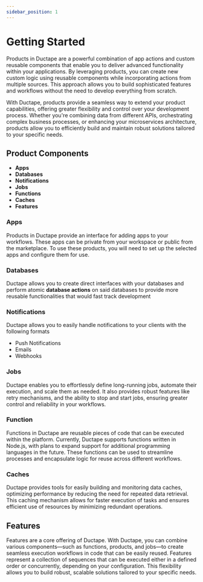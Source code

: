```yaml
---
sidebar_position: 1
---
```


# Getting Started

Products in Ductape are a powerful combination of app actions and custom reusable components that enable you to deliver advanced functionality within your applications. By leveraging products, you can create new custom logic using reusable components while incorporating actions from multiple sources. This approach allows you to build sophisticated features and workflows without the need to develop everything from scratch.

With Ductape, products provide a seamless way to extend your product capabilities, offering greater flexibility and control over your development process. Whether you're combining data from different APIs, orchestrating complex business processes, or enhancing your microservices architecture, products allow you to efficiently build and maintain robust solutions tailored to your specific needs.


## Product Components

- **Apps**
- **Databases**
- **Notifications**
- **Jobs**
- **Functions**
- **Caches**
- **Features**

### Apps

Products in Ductape provide an interface for adding apps to your workflows. These apps can be private from your workspace or public from the marketplace. To use these products, you will need to set up the selected apps and configure them for use. 

### Databases

Ductape allows you to create direct interfaces with your databases and perform atomic **database actions** on said databases to provide more reusable functionalities that would fast track development

### Notifications

Ductape allows you to easily handle notifications to your clients with the following formats

- Push Notifications
- Emails
- Webhooks


### Jobs

Ductape enables you to effortlessly define long-running jobs, automate their execution, and scale them as needed. It also provides robust features like retry mechanisms, and the ability to stop and start jobs, ensuring greater control and reliability in your workflows.

### Function

Functions in Ductape are reusable pieces of code that can be executed within the platform. Currently, Ductape supports functions written in Node.js, with plans to expand support for additional programming languages in the future. These functions can be used to streamline processes and encapsulate logic for reuse across different workflows.

### Caches

Ductape provides tools for easily building and monitoring data caches, optimizing performance by reducing the need for repeated data retrieval. This caching mechanism allows for faster execution of tasks and ensures efficient use of resources by minimizing redundant operations.

## Features

Features are a core offering of Ductape. With Ductape, you can combine various components—such as functions, products, and jobs—to create seamless execution workflows in code that can be easily reused. Features represent a collection of sequences that can be executed either in a defined order or concurrently, depending on your configuration. This flexibility allows you to build robust, scalable solutions tailored to your specific needs.